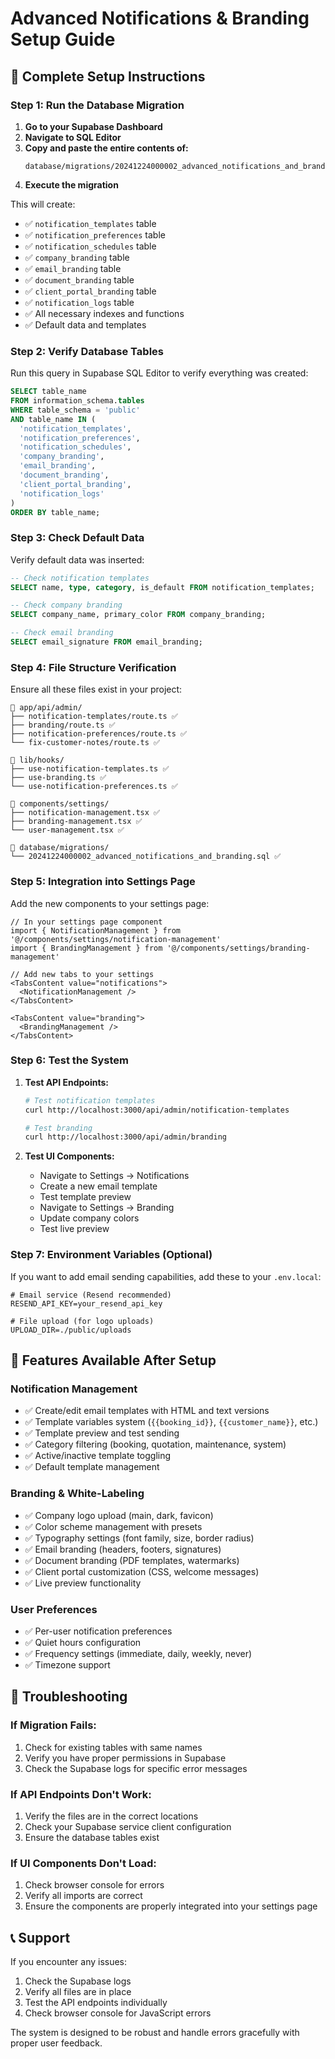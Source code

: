 # Advanced Notifications & Branding Setup Guide

## 🚀 **Complete Setup Instructions**

### **Step 1: Run the Database Migration**

1. **Go to your Supabase Dashboard**
2. **Navigate to SQL Editor**
3. **Copy and paste the entire contents of:**
   ```
   database/migrations/20241224000002_advanced_notifications_and_branding.sql
   ```
4. **Execute the migration**

This will create:
- ✅ `notification_templates` table
- ✅ `notification_preferences` table  
- ✅ `notification_schedules` table
- ✅ `company_branding` table
- ✅ `email_branding` table
- ✅ `document_branding` table
- ✅ `client_portal_branding` table
- ✅ `notification_logs` table
- ✅ All necessary indexes and functions
- ✅ Default data and templates

### **Step 2: Verify Database Tables**

Run this query in Supabase SQL Editor to verify everything was created:

```sql
SELECT table_name 
FROM information_schema.tables 
WHERE table_schema = 'public' 
AND table_name IN (
  'notification_templates',
  'notification_preferences', 
  'notification_schedules',
  'company_branding',
  'email_branding',
  'document_branding',
  'client_portal_branding',
  'notification_logs'
)
ORDER BY table_name;
```

### **Step 3: Check Default Data**

Verify default data was inserted:

```sql
-- Check notification templates
SELECT name, type, category, is_default FROM notification_templates;

-- Check company branding
SELECT company_name, primary_color FROM company_branding;

-- Check email branding  
SELECT email_signature FROM email_branding;
```

### **Step 4: File Structure Verification**

Ensure all these files exist in your project:

```
📁 app/api/admin/
├── notification-templates/route.ts ✅
├── branding/route.ts ✅
├── notification-preferences/route.ts ✅
└── fix-customer-notes/route.ts ✅

📁 lib/hooks/
├── use-notification-templates.ts ✅
├── use-branding.ts ✅
└── use-notification-preferences.ts ✅

📁 components/settings/
├── notification-management.tsx ✅
├── branding-management.tsx ✅
└── user-management.tsx ✅

📁 database/migrations/
└── 20241224000002_advanced_notifications_and_branding.sql ✅
```

### **Step 5: Integration into Settings Page**

Add the new components to your settings page:

```tsx
// In your settings page component
import { NotificationManagement } from '@/components/settings/notification-management'
import { BrandingManagement } from '@/components/settings/branding-management'

// Add new tabs to your settings
<TabsContent value="notifications">
  <NotificationManagement />
</TabsContent>

<TabsContent value="branding">
  <BrandingManagement />
</TabsContent>
```

### **Step 6: Test the System**

1. **Test API Endpoints:**
   ```bash
   # Test notification templates
   curl http://localhost:3000/api/admin/notification-templates
   
   # Test branding
   curl http://localhost:3000/api/admin/branding
   ```

2. **Test UI Components:**
   - Navigate to Settings → Notifications
   - Create a new email template
   - Test template preview
   - Navigate to Settings → Branding
   - Update company colors
   - Test live preview

### **Step 7: Environment Variables (Optional)**

If you want to add email sending capabilities, add these to your `.env.local`:

```env
# Email service (Resend recommended)
RESEND_API_KEY=your_resend_api_key

# File upload (for logo uploads)
UPLOAD_DIR=./public/uploads
```

## 🎯 **Features Available After Setup**

### **Notification Management**
- ✅ Create/edit email templates with HTML and text versions
- ✅ Template variables system (`{{booking_id}}`, `{{customer_name}}`, etc.)
- ✅ Template preview and test sending
- ✅ Category filtering (booking, quotation, maintenance, system)
- ✅ Active/inactive template toggling
- ✅ Default template management

### **Branding & White-Labeling**
- ✅ Company logo upload (main, dark, favicon)
- ✅ Color scheme management with presets
- ✅ Typography settings (font family, size, border radius)
- ✅ Email branding (headers, footers, signatures)
- ✅ Document branding (PDF templates, watermarks)
- ✅ Client portal customization (CSS, welcome messages)
- ✅ Live preview functionality

### **User Preferences**
- ✅ Per-user notification preferences
- ✅ Quiet hours configuration
- ✅ Frequency settings (immediate, daily, weekly, never)
- ✅ Timezone support

## 🔧 **Troubleshooting**

### **If Migration Fails:**
1. Check for existing tables with same names
2. Verify you have proper permissions in Supabase
3. Check the Supabase logs for specific error messages

### **If API Endpoints Don't Work:**
1. Verify the files are in the correct locations
2. Check your Supabase service client configuration
3. Ensure the database tables exist

### **If UI Components Don't Load:**
1. Check browser console for errors
2. Verify all imports are correct
3. Ensure the components are properly integrated into your settings page

## 📞 **Support**

If you encounter any issues:
1. Check the Supabase logs
2. Verify all files are in place
3. Test the API endpoints individually
4. Check browser console for JavaScript errors

The system is designed to be robust and handle errors gracefully with proper user feedback.
